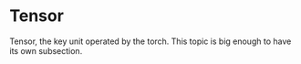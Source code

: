 # Tensor

Tensor, the key unit operated by the torch. This topic is big enough to have its own subsection.